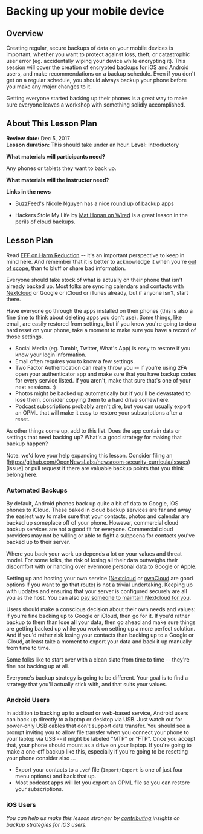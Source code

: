 # Backing up your mobile device

## Overview
Creating regular, secure backups of data on your mobile devices is important, whether you want to protect against loss, theft, or catastrophic user error (eg. accidentally wiping your device while encrypting it). This session will cover the creation of encrypted backups for iOS and Android users, and make recommendations on a backup schedule. Even if you don't get on a regular schedule, you should always backup your phone before you make any major changes to it.

Getting everyone started backing up their phones is a great way to make sure everyone leaves a workshop with something solidly accomplished.

## About This Lesson Plan

**Review date:** Dec 5, 2017  
**Lesson duration:** This should take under an hour.
**Level:** Introductory

**What materials will participants need?**

Any phones or tablets they want to back up.

**What materials will the instructor need?**


**Links in the news**

+ BuzzFeed's Nicole Nguyen has a nice [round up of backup apps](https://www.buzzfeed.com/nicolenguyen/what-to-do-if-your-phones-storage-is-full)

+ Hackers Stole My Life by [Mat Honan on Wired](https://www.wired.com/2012/08/apple-amazon-mat-honan-hacking/) is a great lesson in the perils of cloud backups.

## Lesson Plan

Read [EFF on Harm Reduction](https://sec.eff.org/articles/harm-reduction) -- it's an important perspective to keep in mind here. And remember that it is better to acknowledge it when you're [out of scope](https://sec.eff.org/articles/out-of-scope), than to bluff or share bad information.

Everyone should take stock of what is actually on their phone that isn't already backed up. Most folks are syncing calendars and contacts with [Nextcloud](https://nextcloud.com/) or Google or iCloud or iTunes already, but if anyone isn't, start there.

Have everyone go through the apps installed on their phones (this is also a fine time to think about deleting apps you don't use). Some things, like email, are easily restored from settings, but if you know you're going to do a hard reset on your phone, take a moment to make sure you have a record of those settings.
+ Social Media (eg. Tumblr, Twitter, What's App) is easy to restore if you know your login information.
+ Email often requires you to know a few settings.
+ Two Factor Authentication can really throw you -- if you're using 2FA open your authenticator app and make sure that you have backup codes for every service listed. If you aren't, make that sure that's one of your next sessions. :)
+ Photos might be backed up automatically but if you'll be devastated to lose them, consider copying them to a hard drive somewhere.
+ Podcast subscriptions probably aren't dire, but you can usually export an OPML that will make it easy to restore your subscriptions after a reset.

As other things come up, add to this list. Does the app contain data or settings that need backing up? What's a good strategy for making that backup happen?

Note: we'd love your help expanding this lesson. Consider filing an (https://github.com/OpenNewsLabs/newsroom-security-curricula/issues)[issue] or pull request if there are valuable backup points that you think belong here.

### Automated Backups
By default, Android phones back up quite a bit of data to Google, iOS phones to iCloud. These baked in cloud backup services are far and away the easiest way to make sure that your contacts, photos and calendar are backed up someplace off of your phone. However, commercial cloud backup services are not a good fit for everyone. Commercial cloud providers may not be willing or able to fight a subpoena for contacts you've backed up to their server.

Where you back your work up depends a lot on your values and threat model. For some folks, the risk of losing all their data outweighs their discomfort with or handing over evermore personal data to Google or Apple.

Setting up and hosting your own service ([Nextcloud](https://nextcloud.com/) or [ownCloud](https://owncloud.com/) are good options if you want to go that route) is not a trivial undertaking. Keeping up with updates and ensuring that your server is configured securely are all you as the host. You can also [pay someone to maintain Nextcloud for you](https://nextcloud.com/providers/).

Users should make a conscious decision about their own needs and values: if you're fine backing up to Google or iCloud, then go for it. If you'd rather backup to them than lose all your data, then go ahead and make sure things are getting backed up while you work on setting up a more perfect solution. And if you'd rather risk losing your contacts than backing up to a Google or iCloud, at least take a moment to export your data and back it up manually from time to time.

Some folks like to start over with a clean slate from time to time -- they're fine not backing up at all.

Everyone's backup strategy is going to be different. Your goal is to find a strategy that you'll actually stick with, and that suits your values.

### Android Users
In addition to backing up to a cloud or web-based service, Android users can back up directly to a laptop or desktop via USB.  Just watch out for power-only USB cables that don't support data transfer. You should see a prompt inviting you to allow file transfer when you connect your phone to your laptop via USB -- it might be labeled "MTP" or "FTP". Once you accept that, your phone should mount as a drive on your laptop. If you're going to make a one-off backup like this, especially if you're going to be resetting your phone consider also ...
+ Export your contacts to a `.vcf` file (`Import/Export` is one of just four menu options) and back that up.
+ Most podcast apps will let you export an OPML file so you can restore your subscriptions.

### iOS Users

*You can help us make this lesson stronger by [contributing](docs/contributing.md) insights on backup strategies for iOS users.*
